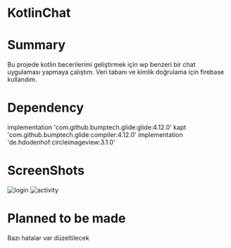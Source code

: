 # KotlinChat
# Summary
Bu projede kotlin  becerilerimi geliştirmek için  wp benzeri bir chat uygulaması yapmaya çalıştım. Veri tabanı ve kimlik doğrulama için firebase kullandım. 
# Dependency
implementation 'com.github.bumptech.glide:glide:4.12.0'
    kapt 'com.github.bumptech.glide:compiler:4.12.0'
 implementation 'de.hdodenhof:circleimageview:3.1.0'
# ScreenShots
![login](https://user-images.githubusercontent.com/27029629/113338568-f64f3a00-9331-11eb-9252-d98da7105c0a.gif)
![activity](https://user-images.githubusercontent.com/27029629/113340029-0d8f2700-9334-11eb-9aa8-7b2cbfb4f8fc.gif)
# Planned to be made
Bazı hatalar var düzeltilecek
